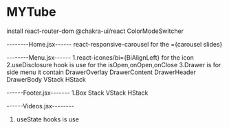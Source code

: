 # MYTube

install 
react-router-dom 
@chakra-ui/react
ColorModeSwitcher


--------Home.jsx------
react-responsive-carousel for the ={carousel slides}

--------Menu.jsx------
1.react-icones/bi={BiAlignLeft} for the icon  
2.useDisclosure  hook is use for  the isOpen,onOpen,onClose 
3.Drawer is for side menu it contain
   DrawerOverlay
   DrawerContent
   DrawerHeader
   DrawerBody
   VStack
   HStack

------Footer.jsx-------
1.Box
  Stack
  VStack
  HStack
  
  
 ------Videos.jsx--------
1. useState hooks is use
